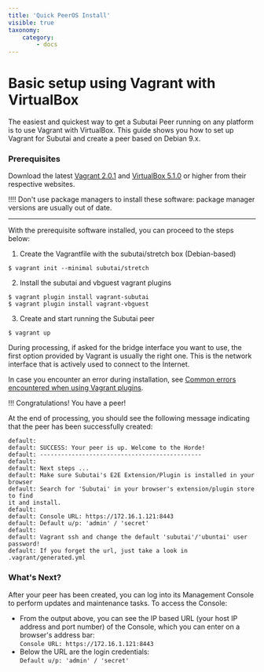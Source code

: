 ```yaml
---
title: 'Quick PeerOS Install'
visible: true
taxonomy:
    category:
        - docs
---
```


# Basic setup using Vagrant with VirtualBox
The easiest and quickest way to get a Subutai Peer running on any platform is to use Vagrant with VirtualBox. This guide shows you how to set up Vagrant for Subutai and create a peer based on Debian 9.x.

### Prerequisites

Download the latest [Vagrant 2.0.1](https://www.vagrantup.com/downloads.html) and [VirtualBox 5.1.0](https://www.virtualbox.org/wiki/Downloads) or higher from their respective websites.    

!!!! Don't use package managers to install these software: package manager versions are usually out of date. 

***

With the prerequisite software installed, you can proceed to the steps below:

1. Create the Vagrantfile with the subutai/stretch box (Debian-based)   

`$ vagrant init --minimal subutai/stretch`

2. Install the subutai and vbguest vagrant plugins   

`$ vagrant plugin install vagrant-subutai`   
`$ vagrant plugin install vagrant-vbguest`   

3. Create and start running the Subutai peer   

`$ vagrant up`

During processing, if asked for the bridge interface you want to use, the first option provided by Vagrant is usually the right one. This is the network interface that is actively used to connect to the Internet.

In case you encounter an error during installation, see [Common errors encountered when using Vagrant plugins](../maintain-vagrant-plugins#common-errors).

!!! Congratulations! You have a peer!

At the end of processing, you should see the following message indicating that the peer has been successfully created:

```
default:
default: SUCCESS: Your peer is up. Welcome to the Horde!
default: ----------------------------------------------
default:
default: Next steps ...
default: Make sure Subutai's E2E Extension/Plugin is installed in your browser
default: Search for 'Subutai' in your browser's extension/plugin store to find 
it and install.
default:
default: Console URL: https://172.16.1.121:8443
default: Default u/p: 'admin' / 'secret'
default:
default: Vagrant ssh and change the default 'subutai'/'ubuntai' user password!
default: If you forget the url, just take a look in .vagrant/generated.yml
``` 

### What's Next?

After your peer has been created, you can log into its Management Console to perform updates and maintenance tasks. To access the Console: 

- From the output above, you can see the IP based URL (your host IP address and port number) of the Console, which you can enter on a browser's address bar:   
`Console URL: https://172.16.1.121:8443`
- Below the URL are the login credentials:   
`Default u/p: 'admin' / 'secret'`
